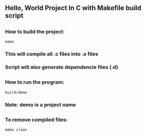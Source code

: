 ## Hello, World Project In C with Makefile build script
##
### How to build the project:
`make`
### This will compile all .c files into .o files
### Script will also generate dependencie files (.d)
##
### How to run the program:
`build/demo`
### Note: demo is a project name
##
### To remove compiled files:
`make clean`
##
